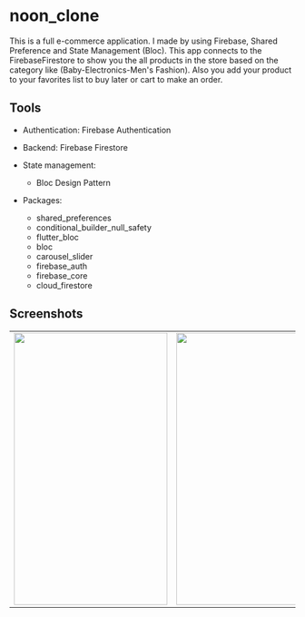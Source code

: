 # noon_clone

This is a full e-commerce application. I made by using Firebase, Shared Preference and State Management (Bloc). This app connects to the FirebaseFirestore to show you the all products in the store based on the category like (Baby-Electronics-Men's Fashion). Also you add your product to your favorites list to buy later or cart to make an order.

## Tools
- Authentication: Firebase Authentication
- Backend: Firebase Firestore
- State management:
    - Bloc Design Pattern 

- Packages:
    - shared_preferences
    - conditional_builder_null_safety
    - flutter_bloc
    - bloc
    - carousel_slider
    - firebase_auth
    - firebase_core
    - cloud_firestore

## Screenshots

<table>
  <tr>
    <td><img src="screen_shots/noon_tutorial.mp4" width=270 height=480></td>
    <td><img src="screen_shots/noon1.jpg" width=270 height=480></td>
    <td><img src="screen_shots/noon2.jpg" width=270 height=480></td>
    <td><img src="screen_shots/noon3.jpg" width=270 height=480></td>
    <td><img src="screen_shots/noon4.jpg" width=270 height=480></td>
    <td><img src="screen_shots/noon5.jpg" width=270 height=480></td>
    <td><img src="screen_shots/noon6.jpg" width=270 height=480></td>
    <td><img src="screen_shots/noon7.jpg" width=270 height=480></td>
    
  </tr>
 </table>
